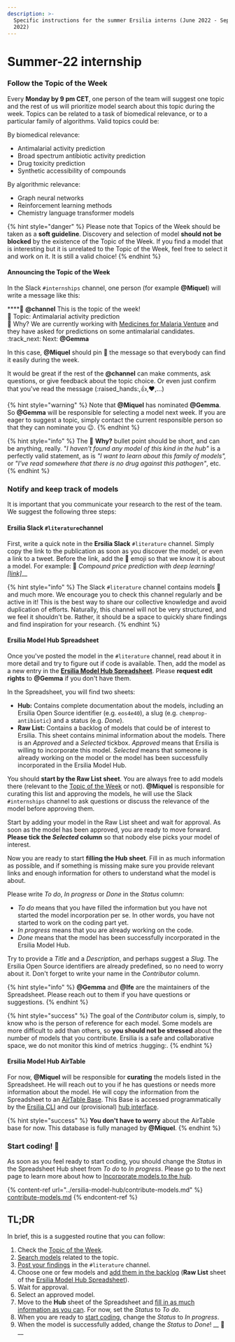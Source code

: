 ```yaml
---
description: >-
  Specific instructions for the summer Ersilia interns (June 2022 - September
  2022)
---
```


# Summer-22 internship

### Follow the Topic of the Week

Every **Monday by 9 pm CET**, one person of the team will suggest one topic and the rest of us will prioritize model search about this topic during the week. Topics can be related to a task of biomedical relevance, or to a particular family of algorithms. Valid topics could be:

By biomedical relevance:

* Antimalarial activity prediction
* Broad spectrum antibiotic activity prediction
* Drug toxicity prediction
* Synthetic accessibility of compounds

By algorithmic relevance:

* Graph neural networks
* Reinforcement learning methods
* Chemistry language transformer models

{% hint style="danger" %}
Please note that Topics of the Week should be taken as a **soft guideline**. Discovery and selection of model **should not be blocked** by the existence of the Topic of the Week. If you find a model that is interesting but it is unrelated to the Topic of the Week, feel free to select it and work on it. It is still a valid choice!
{% endhint %}

#### Announcing the Topic of the Week

In the Slack `#internships` channel, one person (for example **@Miquel**) will write a message like this:

****:calendar: **@channel** This is the topic of the week!\
:robot: Topic: Antimalarial activity prediction\
:thinking: Why? We are currently working with [Medicines for Malaria Venture](https://mmv.org) and they have asked for predictions on some antimalarial candidates.\
:track\_next: Next: **@Gemma**

In this case, **@Miquel** should pin :pushpin: the message so that everybody can find it easily during the week.

It would be great if the rest of the **@channel** can make comments, ask questions, or give feedback about the topic choice. Or even just confirm that you've read the message (:raised\_hands:,:thumbsup:,:heart:,...)

{% hint style="warning" %}
Note that **@Miquel** has nominated **@Gemma**. So **@Gemma** will be responsible for selecting a model next week. If you are eager to suggest a topic, simply contact the current responsible person so that they can nominate you :wink:.
{% endhint %}

{% hint style="info" %}
The :thinking: **Why?** bullet point should be short, and can be anything, really. "_I haven't found any model of this kind in the hub"_ is a perfectly valid statement, as is _"I want to learn about this family of models",_ or _"I've read somewhere that there is no drug against this pathogen"_, etc.
{% endhint %}

### Notify and keep track of models

It is important that you communicate your research to the rest of the team. We suggest the following three steps:

#### Ersilia Slack `#literature`channel

First, write a quick note in the **Ersilia Slack** `#literature` channel. Simply copy the link to the publication as soon as you discover the model, or even a link to a tweet. Before the link, add the :robot: emoji so that we know it is about a model. For example: :robot: _Compound price prediction with deep learning!_ [_\[link\]_](https://chemrxiv.org/engage/chemrxiv/article-details/621cf4bace899be245a72621)__

{% hint style="info" %}
The Slack `#literature` channel contains models :robot: and much more. We encourage you to check this channel regularly and be active in it! This is the best way to share our collective knowledge and avoid duplication of efforts. Naturally, this channel will not be very structured, and we feel it shouldn't be. Rather, it should be a space to quickly share findings and find inspiration for your research.
{% endhint %}

#### Ersilia Model Hub Spreadsheet

Once you've posted the model in the `#literature` channel, read about it in more detail and try to figure out if code is available. Then, add the model as a new entry in the [**Ersilia Model Hub Spreadsheet**](https://docs.google.com/spreadsheets/d/1TQdei8kkF6zMGyDn0km0qmjZb6p-PM9gsBnSWg3637s/edit?usp=sharing). Please **request edit rights** to **@Gemma** if you don't have them.

In the Spreadsheet, you will find two sheets:

* **Hub:** Contains complete documentation about the models, including an Ersilia Open Source identifier (e.g. `eos4e40`), a slug (e.g. `chemprop-antibiotic`) and a status (e.g. _Done_).
* **Raw List:** Contains a backlog of models that could be of interest to Ersilia. This sheet contains minimal information about the models. There is an _Approved_ and a _Selected_ tickbox. _Approved_ means that Ersilia is willing to incorporate this model. _Selected_ means that someone is already working on the model or the model has been successfully incorporated in the Ersilia Model Hub.

You should **start by the Raw List sheet**. You are always free to add models there (relevant to the [Topic of the Week](summer-22-internship.md#follow-the-topic-of-the-week) or not). **@Miquel** is responsible for curating this list and approving the models, he will use the Slack `#internships` channel to ask questions or discuss the relevance of the model before approving them.

Start by adding your model in the Raw List sheet and wait for approval. As soon as the model has been approved, you are ready to move forward. **Please tick the **_**Selected**_** column** so that nobody else picks your model of interest.

Now you are ready to start **filling the Hub sheet**. Fill in as much information as possible, and if something is missing make sure you provide relevant links and enough information for others to understand what the model is about.

Please write _To do_, _In progress_ or _Done_ in the _Status_ column:

* _To do_ means that you have filled the information but you have not started the model incorporation per se. In other words, you have not started to work on the coding part yet.
* _In progress_ means that you are already working on the code.
* _Done_ means that the model has been successfully incorporated in the Ersilia Model Hub.

Try to provide a _Title_ and a _Description_, and perhaps suggest a _Slug._ The Ersilia Open Source identifiers are already predefined, so no need to worry about it. Don't forget to write your name in the _Contributor_ column.

{% hint style="info" %}
**@Gemma** and **@Ife** are the maintainers of the Spreadsheet. Please reach out to them if you have questions or suggestions.
{% endhint %}

{% hint style="success" %}
The goal of the _Contributor_ colum is, simply, to know who is the person of reference for each model. Some models are more difficult to add than others, so **you should not be stressed** about the number of models that you contribute. Ersilia is a safe and collaborative space, we do not monitor this kind of metrics :hugging:.
{% endhint %}

#### Ersilia Model Hub AirTable

For now, **@Miquel** will be responsible for **curating** the models listed in the Spreadsheet. He will reach out to you if he has questions or needs more information about the model. He will copy the information from the Spreadsheet to an [AirTable Base](https://airtable.com/shrUcrUnd7jB9ChZV). This Base is accessed programmatically by the [Ersilia CLI](https://github.com/ersilia-os) and our (provisional) [hub interface](https://ersilia.io/model-hub).

{% hint style="success" %}
**You don't have to worry** about the AirTable base for now. This database is fully managed by **@Miquel**.
{% endhint %}

### Start coding! :rocket:

As soon as you feel ready to start coding, you should change the _Status_ in the Spreadsheet Hub sheet from _To do_ to _In progress_. Please go to the next page to learn more about how to [Incorporate models to the hub](../ersilia-model-hub/contribute-models.md).

{% content-ref url="../ersilia-model-hub/contribute-models.md" %}
[contribute-models.md](../ersilia-model-hub/contribute-models.md)
{% endcontent-ref %}

## TL;DR

In brief, this is a suggested routine that you can follow:

1. Check the [Topic of the Week](summer-22-internship.md#follow-the-topic-of-the-week).
2. [Search models](summer-22-internship.md#know-where-to-find-models-and-get-inspiration) related to the topic.
3. [Post your findings](summer-22-internship.md#ersilia-slack-literaturechannel) in the `#literature` channel.
4. Choose one or few models and [add them in the backlog](summer-22-internship.md#ersilia-model-hub-spreadsheet) (**Raw List** sheet of the [Ersilia Model Hub Spreadsheet](https://docs.google.com/spreadsheets/d/1TQdei8kkF6zMGyDn0km0qmjZb6p-PM9gsBnSWg3637s/edit?usp=sharing)).
5. Wait for approval.
6. Select an approved model.
7. Move to the **Hub** sheet of the Spreadsheet and [fill in as much information as you can](summer-22-internship.md#ersilia-model-hub-spreadsheet). For now, set the _Status_ to _To do_.
8. When you are ready to [start coding](../ersilia-model-hub/contribute-models.md), change the _Status_ to _In progress_.
9. When the model is successfully added, change the _Status_ to _Done_! __ :tada:__
